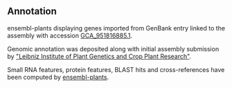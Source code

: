 **Annotation**
----------

ensembl-plants displaying genes imported from GenBank entry linked to the assembly with accession [GCA\_951816885.1](http://www.ebi.ac.uk/ena/data/view/GCA_951816885.1).

Genomic annotation was deposited along with initial assembly submission by ["Leibniz Institute of Plant Genetics and Crop Plant Research"](URL_GOES_HERE).

Small RNA features, protein features, BLAST hits and cross-references have been
computed by [ensembl-plants](https://plants.ensembl.org/info/genome/annotation/index.html).
